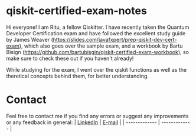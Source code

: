 # qiskit-certified-exam-notes
Hi everyone! I am Ritu, a fellow Qiskitter. I have recently taken the Quantum Developer Certification exam and have followed the excellent study guide by James Weaver (https://slides.com/javafxpert/prep-qiskit-dev-cert-exam), which also goes over the sample exam, and a workbook by Bartu Bisign (https://github.com/bartubisgin/qiskit-certified-exam-workbook), so make sure to check these out if you haven't already!

While studying for the exam, I went over the qiskit functions as well as the theretical concepts behind them, for better understanding. 

# Contact
Feel free to contact me if you find any errors or suggest any improvements or any feedback in general:
| [LinkedIn](https://www.linkedin.com/in/ritu-thombre/)  | [E-mail](rituthombre99@gmail.com) |
| ------------- | ------------- |
